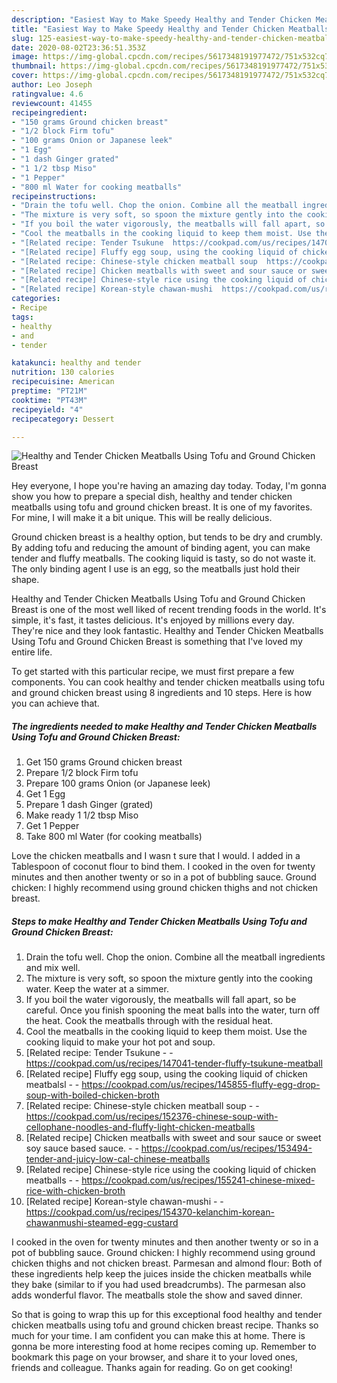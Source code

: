 ```yaml
---
description: "Easiest Way to Make Speedy Healthy and Tender Chicken Meatballs Using Tofu and Ground Chicken Breast"
title: "Easiest Way to Make Speedy Healthy and Tender Chicken Meatballs Using Tofu and Ground Chicken Breast"
slug: 125-easiest-way-to-make-speedy-healthy-and-tender-chicken-meatballs-using-tofu-and-ground-chicken-breast
date: 2020-08-02T23:36:51.353Z
image: https://img-global.cpcdn.com/recipes/5617348191977472/751x532cq70/healthy-and-tender-chicken-meatballs-using-tofu-and-ground-chicken-breast-recipe-main-photo.jpg
thumbnail: https://img-global.cpcdn.com/recipes/5617348191977472/751x532cq70/healthy-and-tender-chicken-meatballs-using-tofu-and-ground-chicken-breast-recipe-main-photo.jpg
cover: https://img-global.cpcdn.com/recipes/5617348191977472/751x532cq70/healthy-and-tender-chicken-meatballs-using-tofu-and-ground-chicken-breast-recipe-main-photo.jpg
author: Leo Joseph
ratingvalue: 4.6
reviewcount: 41455
recipeingredient:
- "150 grams Ground chicken breast"
- "1/2 block Firm tofu"
- "100 grams Onion or Japanese leek"
- "1 Egg"
- "1 dash Ginger grated"
- "1 1/2 tbsp Miso"
- "1 Pepper"
- "800 ml Water for cooking meatballs"
recipeinstructions:
- "Drain the tofu well. Chop the onion. Combine all the meatball ingredients and mix well."
- "The mixture is very soft, so spoon the mixture gently into the cooking water. Keep the water at a simmer."
- "If you boil the water vigorously, the meatballs will fall apart, so be careful. Once you finish spooning the meat balls into the water, turn off the heat. Cook the meatballs through with the residual heat."
- "Cool the meatballs in the cooking liquid to keep them moist. Use the cooking liquid to make your hot pot and soup."
- "[Related recipe: Tender Tsukune  https://cookpad.com/us/recipes/147041-tender-fluffy-tsukune-meatball"
- "[Related recipe] Fluffy egg soup, using the cooking liquid of chicken meatbalsl  https://cookpad.com/us/recipes/145855-fluffy-egg-drop-soup-with-boiled-chicken-broth"
- "[Related recipe: Chinese-style chicken meatball soup  https://cookpad.com/us/recipes/152376-chinese-soup-with-cellophane-noodles-and-fluffy-light-chicken-meatballs"
- "[Related recipe] Chicken meatballs with sweet and sour sauce or sweet soy sauce based sauce.  https://cookpad.com/us/recipes/153494-tender-and-juicy-low-cal-chinese-meatballs"
- "[Related recipe] Chinese-style rice using the cooking liquid of chicken meatballs  https://cookpad.com/us/recipes/155241-chinese-mixed-rice-with-chicken-broth"
- "[Related recipe] Korean-style chawan-mushi  https://cookpad.com/us/recipes/154370-kelanchim-korean-chawanmushi-steamed-egg-custard"
categories:
- Recipe
tags:
- healthy
- and
- tender

katakunci: healthy and tender 
nutrition: 130 calories
recipecuisine: American
preptime: "PT21M"
cooktime: "PT43M"
recipeyield: "4"
recipecategory: Dessert

---
```



![Healthy and Tender Chicken Meatballs Using Tofu and Ground Chicken Breast](https://img-global.cpcdn.com/recipes/5617348191977472/751x532cq70/healthy-and-tender-chicken-meatballs-using-tofu-and-ground-chicken-breast-recipe-main-photo.jpg)

Hey everyone, I hope you're having an amazing day today. Today, I'm gonna show you how to prepare a special dish, healthy and tender chicken meatballs using tofu and ground chicken breast. It is one of my favorites. For mine, I will make it a bit unique. This will be really delicious.

Ground chicken breast is a healthy option, but tends to be dry and crumbly. By adding tofu and reducing the amount of binding agent, you can make tender and fluffy meatballs. The cooking liquid is tasty, so do not waste it. The only binding agent I use is an egg, so the meatballs just hold their shape.

Healthy and Tender Chicken Meatballs Using Tofu and Ground Chicken Breast is one of the most well liked of recent trending foods in the world. It's simple, it's fast, it tastes delicious. It's enjoyed by millions every day. They're nice and they look fantastic. Healthy and Tender Chicken Meatballs Using Tofu and Ground Chicken Breast is something that I've loved my entire life.


To get started with this particular recipe, we must first prepare a few components. You can cook healthy and tender chicken meatballs using tofu and ground chicken breast using 8 ingredients and 10 steps. Here is how you can achieve that.

<!--inarticleads1-->

##### The ingredients needed to make Healthy and Tender Chicken Meatballs Using Tofu and Ground Chicken Breast:

1. Get 150 grams Ground chicken breast
1. Prepare 1/2 block Firm tofu
1. Prepare 100 grams Onion (or Japanese leek)
1. Get 1 Egg
1. Prepare 1 dash Ginger (grated)
1. Make ready 1 1/2 tbsp Miso
1. Get 1 Pepper
1. Take 800 ml Water (for cooking meatballs)


Love the chicken meatballs and I wasn t sure that I would. I added in a Tablespoon of coconut flour to bind them. I cooked in the oven for twenty minutes and then another twenty or so in a pot of bubbling sauce. Ground chicken: I highly recommend using ground chicken thighs and not chicken breast. 

<!--inarticleads2-->

##### Steps to make Healthy and Tender Chicken Meatballs Using Tofu and Ground Chicken Breast:

1. Drain the tofu well. Chop the onion. Combine all the meatball ingredients and mix well.
1. The mixture is very soft, so spoon the mixture gently into the cooking water. Keep the water at a simmer.
1. If you boil the water vigorously, the meatballs will fall apart, so be careful. Once you finish spooning the meat balls into the water, turn off the heat. Cook the meatballs through with the residual heat.
1. Cool the meatballs in the cooking liquid to keep them moist. Use the cooking liquid to make your hot pot and soup.
1. [Related recipe: Tender Tsukune -  - https://cookpad.com/us/recipes/147041-tender-fluffy-tsukune-meatball
1. [Related recipe] Fluffy egg soup, using the cooking liquid of chicken meatbalsl -  - https://cookpad.com/us/recipes/145855-fluffy-egg-drop-soup-with-boiled-chicken-broth
1. [Related recipe: Chinese-style chicken meatball soup -  - https://cookpad.com/us/recipes/152376-chinese-soup-with-cellophane-noodles-and-fluffy-light-chicken-meatballs
1. [Related recipe] Chicken meatballs with sweet and sour sauce or sweet soy sauce based sauce. -  - https://cookpad.com/us/recipes/153494-tender-and-juicy-low-cal-chinese-meatballs
1. [Related recipe] Chinese-style rice using the cooking liquid of chicken meatballs -  - https://cookpad.com/us/recipes/155241-chinese-mixed-rice-with-chicken-broth
1. [Related recipe] Korean-style chawan-mushi -  - https://cookpad.com/us/recipes/154370-kelanchim-korean-chawanmushi-steamed-egg-custard


I cooked in the oven for twenty minutes and then another twenty or so in a pot of bubbling sauce. Ground chicken: I highly recommend using ground chicken thighs and not chicken breast. Parmesan and almond flour: Both of these ingredients help keep the juices inside the chicken meatballs while they bake (similar to if you had used breadcrumbs). The parmesan also adds wonderful flavor. The meatballs stole the show and saved dinner. 

So that is going to wrap this up for this exceptional food healthy and tender chicken meatballs using tofu and ground chicken breast recipe. Thanks so much for your time. I am confident you can make this at home. There is gonna be more interesting food at home recipes coming up. Remember to bookmark this page on your browser, and share it to your loved ones, friends and colleague. Thanks again for reading. Go on get cooking!
